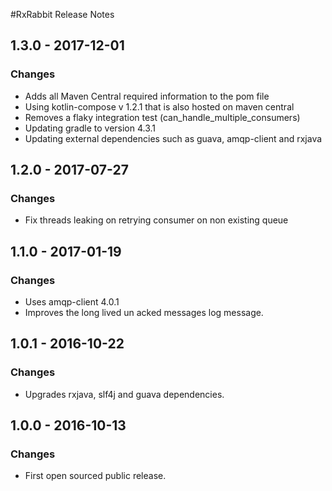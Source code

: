 #RxRabbit Release Notes
## 1.3.0 - 2017-12-01
### Changes

- Adds all Maven Central required information to the pom file
- Using kotlin-compose v 1.2.1 that is also hosted on maven central
- Removes a flaky integration test (can_handle_multiple_consumers)
- Updating gradle to version 4.3.1
- Updating external dependencies such as guava, amqp-client and rxjava

## 1.2.0 - 2017-07-27
### Changes
- Fix threads leaking on retrying consumer on non existing queue

## 1.1.0 - 2017-01-19
### Changes
- Uses amqp-client 4.0.1
- Improves the long lived un acked messages log message.

## 1.0.1 - 2016-10-22
### Changes
- Upgrades rxjava, slf4j and guava dependencies.

## 1.0.0 - 2016-10-13
### Changes
- First open sourced public release.
